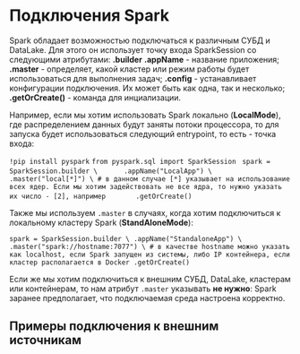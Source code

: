 # Подключения Spark

Spark обладает возможностью подключаться к различным СУБД и DataLake. Для этого он использует точку входа SparkSession со следующими атрибутами:
**.builder**
**.appName** - название приложения;
**.master** - определяет, какой кластер или режим работы будет использоваться для выполнения задач;
**.config** - устанавливает конфигурации подключения. Их может быть как одна, так и несколько;
**.getOrCreate()** - команда для инциализации.

Например, если мы хотим использовать Spark локально (**LocalMode**), где распределением данных будут заняты потоки процессора, то для запуска будет использоваться следующий entrypoint, то есть - точка входа:

`!pip install pyspark` 
` from pyspark.sql import SparkSession `
` spark = SparkSession.builder \`
`       .appName("LocalApp") \ `
`       .master("local[*]") \ # в данном случае [*] указывает на использование всех ядер. Если мы хотим задействовать не все ядра, то нужно указать их число - [2], например `
`       .getOrCreate()`

Также мы используем `.master` в случаях, когда хотим подключиться к локальному кластеру Spark (**StandAloneMode**):

`spark = SparkSession.builder \
      .appName("StandaloneApp") \
      .master("spark://hostname:7077") \ # в качестве hostname можно указать как localhost, если Spark запущен из системы, либо IP контейнера, если кластер располагается в Docker
      .getOrCreate()`

Если же мы хотим подключиться к внешним СУБД, DataLake, кластерам или контейнерам, то нам атрибут `.master` указывать **не нужно**: Spark заранее предполагает, что подключаемая среда настроена корректно.

## Примеры подключения к внешним источникам
### 
